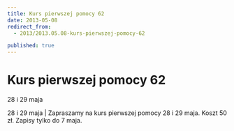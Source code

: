 ```yaml
---
title: Kurs pierwszej pomocy 62
date: 2013-05-08
redirect_from: 
  - 2013/2013.05.08-kurs-pierwszej-pomocy-62

published: true
---
```




# Kurs pierwszej pomocy 62

<time>28 i 29 maja</time>

28 i 29 maja | 
Zapraszamy na kurs pierwszej pomocy 28 i 29 maja. Koszt 50 zł. Zapisy tylko do 7 maja.


<!--{{json:{"created_date":"2013-05-08 20:59:32","publish_down":"0000-00-00 00:00:00","id":"912"}}}-->